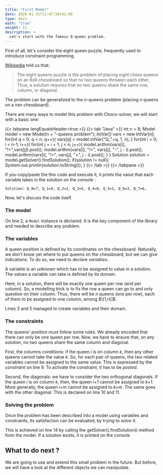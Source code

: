 ```yaml
---
title: "First Model"
date: 2020-01-31T11:47:58+01:00
type: docs
math: "true"
weight: 11
description: >
  Let's start with the famous 8-queen problem.
---
```


First of all, let's consider the eight queen puzzle, frequently used to
introduce constraint programming.

[Wikipedia](https://en.wikipedia.org/wiki/Eight_queens_puzzle) told us
that:

> The eight queens puzzle is the problem of placing eight chess queens
> on an 8x8 chessboard so that no two queens threaten each other. Thus,
> a solution requires that no two queens share the same row, column, or
> diagonal.

The problem can be generalized to the *n*-queens problem (placing *n*
queens on a nxn chessboard).

There are many ways to model this problem with Choco-solver, we will start with
a basic one:

{{< tabpane langEqualsHeader=true >}} 
{{< tab "Java" >}}
int n = 8;
Model model = new Model(n + "-queens problem");
IntVar[] vars = new IntVar[n];
for(int q = 0; q < n; q++){
    vars[q] = model.intVar("Q_"+q, 1, n);
}
for(int i  = 0; i < n-1; i++){
    for(int j = i + 1; j < n; j++){
        model.arithm(vars[i], "!=",vars[j]).post();
        model.arithm(vars[i], "!=", vars[j], "-", j - i).post();
        model.arithm(vars[i], "!=", vars[j], "+", j - i).post();
    }
}
Solution solution = model.getSolver().findSolution();
if(solution != null){
    System.out.println(solution.toString());
}
{{< /tab >}} 
{{< /tabpane >}}

If you copy/paste the this code and execute it, it prints the value that
each variable takes in the solution on the console :

	Solution: Q_0=7, Q_1=4, Q_2=2, Q_3=5, Q_4=8, Q_5=1, Q_6=3, Q_7=6,

Now, let's discuss the code itself.

### The model

On line 2, a `Model` instance is declared. It is the key component of the library
and needed to describe any problem.

### The variables

A queen position is defined by its coordinates on the chessboard.
Naturally, we don't know yet where to put queens on the chessboard, but
we can give indications. To do so, we need to declare *variables*.

A variable is an *unknown* which has to be assigned to value in a
solution. The values a variable can take is defined by its domain.

Here, in a solution, there will be exactly one queen per row (and per
column). So, a modelling trick is to fix the row a queen can go to and
only question on their column. Thus, there will be *n* queens (one per
row), each of them to be assigned to one column, among $\[1,n\]$.

Lines 3 and 5 managed to create variables and their domain.

### The constraints

The queens' position must follow some rules. We already encoded that
there can only be one queen per row. Now, we have to ensure that, on any
solution, no two queens share the same column and diagonal.

First, the columns conditions: if the queen *i* is on column *k*, then
any other queens cannot take the value *k*. So, for each pair of queens,
the two related variables cannot be assigned to the same value. This is
expressed by the *constraint* on line 9. To activate the constraint, it
has to be *posted*.

Second, the diagonals: we have to consider the two orthogonal diagonals.
If the queen *i* is on column *k*, then, the queen *i+1* cannot be
assigned to *k+1*. More generally, the queen *i+m* cannot be assigned to
*k+m*. The same goes with the other diagonal. This is declared on line
10 and 11.

### Solving the problem

Once the problem has been described into a model using variables and
constraints, its satisfaction can be evaluated, by trying to *solve* it.

This is achieved on line 14 by calling the getSolver().findSolution()
method from the model. If a solution exists, it is printed on the
console

What to do next ?
-----------------

We are going to use and extend this small problem in the future. But
before, we will have a look at the different objects we can manipulate.
